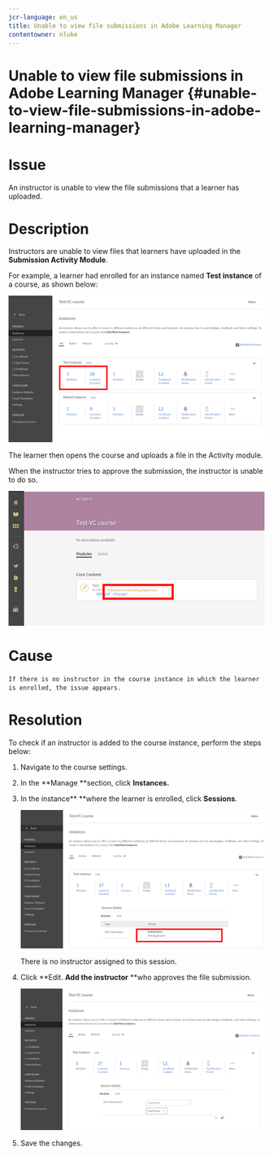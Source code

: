 ```yaml
---
jcr-language: en_us
title: Unable to view file submissions in Adobe Learning Manager
contentowner: nluke
---
```



# Unable to view file submissions in Adobe Learning Manager {#unable-to-view-file-submissions-in-adobe-learning-manager}

# **Issue**

An instructor is unable to view the file submissions that a learner has uploaded.

# **Description**

Instructors are unable to view files that learners have uploaded in the **Submission Activity Module**.

For example, a learner had enrolled for an instance named **Test instance**&nbsp;of a course, as shown below:

![](assets/test-instance.png)

The learner then opens the course and uploads a file in the Activity module.

When the instructor tries to approve the submission, the instructor is unable to do so.

![](assets/activity.png) 

# **Cause**

`If there is no instructor in the course instance in which the learner is enrolled, the issue appears.`

# Resolution

To check if an instructor is added to the course instance, perform the steps below:

1. Navigate to the course settings.
1. In the **Manage **section, click **Instances.**
1. In the instance** **where the learner is enrolled, click **Sessions**.

   ![](assets/check-instructor.png)

   There is no instructor assigned to this session.

1. Click **Edit. **Add the instructor**&nbsp;**who approves the file submission.

   ![](assets/assign-instructor.png)

1. Save the changes.

